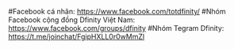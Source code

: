 #Facebook cá nhân: https://www.facebook.com/totdfinity/
#Nhóm Facebook cộng đồng Dfinity Việt Nam: https://www.facebook.com/groups/dfinity
#Nhóm Tegram Dfinity: https://t.me/joinchat/FgipHXLL0r0wMmZl
